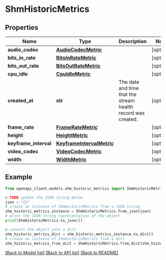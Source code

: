 # ShmHistoricMetrics


## Properties

Name | Type | Description | Notes
------------ | ------------- | ------------- | -------------
**audio_codec** | [**AudioCodecMetric**](AudioCodecMetric.md) |  | [optional] 
**bits_in_rate** | [**BitsInRateMetric**](BitsInRateMetric.md) |  | [optional] 
**bits_out_rate** | [**BitsOutRateMetric**](BitsOutRateMetric.md) |  | [optional] 
**cpu_idle** | [**CpuIdleMetric**](CpuIdleMetric.md) |  | [optional] 
**created_at** | **str** | The date and time that the stream health record was created. | [optional] 
**frame_rate** | [**FrameRateMetric**](FrameRateMetric.md) |  | [optional] 
**height** | [**HeightMetric**](HeightMetric.md) |  | [optional] 
**keyframe_interval** | [**KeyframeIntervalMetric**](KeyframeIntervalMetric.md) |  | [optional] 
**video_codec** | [**VideoCodecMetric**](VideoCodecMetric.md) |  | [optional] 
**width** | [**WidthMetric**](WidthMetric.md) |  | [optional] 

## Example

```python
from openapi_client.models.shm_historic_metrics import ShmHistoricMetrics

# TODO update the JSON string below
json = "{}"
# create an instance of ShmHistoricMetrics from a JSON string
shm_historic_metrics_instance = ShmHistoricMetrics.from_json(json)
# print the JSON string representation of the object
print(ShmHistoricMetrics.to_json())

# convert the object into a dict
shm_historic_metrics_dict = shm_historic_metrics_instance.to_dict()
# create an instance of ShmHistoricMetrics from a dict
shm_historic_metrics_from_dict = ShmHistoricMetrics.from_dict(shm_historic_metrics_dict)
```
[[Back to Model list]](../README.md#documentation-for-models) [[Back to API list]](../README.md#documentation-for-api-endpoints) [[Back to README]](../README.md)



